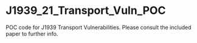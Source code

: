 # J1939_21_Transport_Vuln_POC

POC code for J1939 Transport Vulnerabilities. Please consult the included paper to further info.
